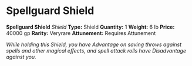 # Spellguard Shield

**Spellguard Shield**
_Shield_
**Type:** Shield
**Quantity:** 1
**Weight:** 6 lb
**Price:** 40000 gp
**Rarity:** Veryrare
**Attunement:** Requires Attunement

*While holding this Shield, you have Advantage on saving throws against spells and other magical effects, and spell attack rolls have Disadvantage against you.*